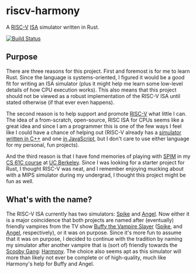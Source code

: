 # riscv-harmony
A [RISC-V](https://riscv.org/)
[ISA](https://riscv.org/specifications/) simulator written in Rust.

[![Build Status](https://travis-ci.org/brettcannon/riscv-harmony.svg?branch=master)](https://travis-ci.org/brettcannon/riscv-harmony)

## Purpose
There are three reasons for this project. First and foremost is for me
to learn Rust. Since the language is systems-oriented, I figured it would
be a good fit for writing an ISA simulator (plus it might help me
learn some low-level details of how CPU execution works). This also
means that this project should not be viewed as a robust
implementation of the RISC-V ISA until stated otherwise (if that ever
even happens).

The second reason is to help support and promote
[RISC-V](https://riscv.org/specifications/) what little I can.
The idea of a from-scratch, open-source, RISC ISA for CPUs seems like
a great idea and since I am a programmer this is one of the few ways
I feel like I could have a chance of helping out (RISC-V already has
a [simulator written in C++](https://github.com/riscv/riscv-isa-sim)
and one [in JavaScript](https://github.com/riscv/riscv-angel), but I
don't care to use either language for my personal, fun projects).

And the third reason is that I have fond memories of playing with
[SPIM](http://spimsimulator.sourceforge.net/) in my
[CS 61C course](http://www-inst.eecs.berkeley.edu/~cs61c/) at
[UC Berkeley](http://www.berkeley.edu/). Since I was looking for a
starter project for Rust, I thought RISC-V was neat, and I remember
enjoying mucking about with a MIPS simulator during my undergrad, I
thought this project might be fun as well.

## What's with the name?
The RISC-V ISA currently has two simulators:
[Spike](https://github.com/riscv/riscv-isa-sim) and
[Angel](https://github.com/riscv/riscv-angel). Now either it is a
major coincidence that both projects are named after (eventually)
friendly vampires from the TV show
[Buffy the Vampire Slayer](https://en.wikipedia.org/wiki/Buffy_the_Vampire_Slayer)
([Spike](https://en.wikipedia.org/wiki/Spike_(Buffy_the_Vampire_Slayer)),
and [Angel](https://en.wikipedia.org/wiki/Angel_(Buffy_the_Vampire_Slayer)),
respectively),
or it was on purpose. Since it's more fun to assume that it was on
purpose, I decided to continue with the tradition by naming my
simulator after another vampire that is (sort of) friendly towards the
[Scooby Gang](https://en.wikipedia.org/wiki/Scooby_Gang_(Buffy_the_Vampire_Slayer)):
[Harmony](https://en.wikipedia.org/wiki/Harmony_Kendall). The choice
also seems apt as this simulator will more than likely not ever be
complete or of high-quality, much like Harmony's help for Buffy and
Angel.
